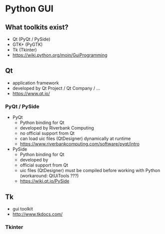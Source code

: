 # Python GUI


## What toolkits exist?
- Qt (PyQt / PySide)
- GTK+ (PyGTK)
- Tk (Tkinter)
- https://wiki.python.org/moin/GuiProgramming


## Qt

- application framework
- developed by Qt Project / Qt Company / ...
- https://www.qt.io/


### PyQt / PySide

- PyQt
    - Python binding for Qt
    - developed by Riverbank Computing
    - no official support from Qt
    - can load uic files (QtDesigner) dynamically at runtime
    - https://www.riverbankcomputing.com/software/pyqt/intro
- PySide
    - Python binding for Qt
    - developed by 
    - official support from Qt
    - uic files (QtDesigner) must be compiled before working with Python (workaround: QtUiTools ???)
    - https://wiki.qt.io/PySide


## Tk

- gui toolkit
- http://www.tkdocs.com/

### Tkinter
